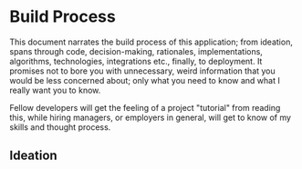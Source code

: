 # Build Process

This document narrates the build process of this application; from ideation, spans through code, decision-making, rationales, implementations, algorithms, technologies, integrations etc., finally, to deployment. It promises not to bore you with unnecessary, weird information that you would be less concerned about; only what you need to know and what I really want you to know.

Fellow developers will get the feeling of a project "tutorial" from reading this, while hiring managers, or employers in general, will get to know of my skills and thought process.

## Ideation
